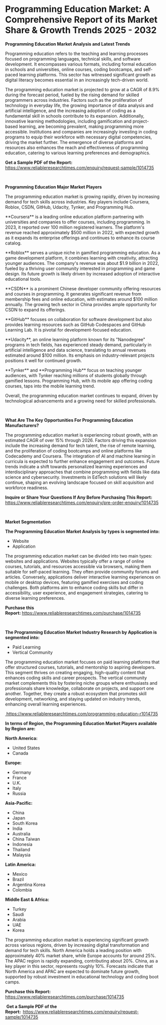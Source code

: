 <p><h1>Programming Education Market: A Comprehensive Report of its Market Share & Growth Trends 2025 - 2032</h1></p><p><strong>Programming Education Market Analysis and Latest Trends</strong></p>
<p><p>Programming education refers to the teaching and learning processes focused on programming languages, technical skills, and software development. It encompasses various formats, including formal education in schools and universities, online courses, coding bootcamps, and self-paced learning platforms. This sector has witnessed significant growth as digital literacy becomes essential in an increasingly tech-driven world.</p><p>The programming education market is projected to grow at a CAGR of 8.9% during the forecast period, fueled by the rising demand for skilled programmers across industries. Factors such as the proliferation of technology in everyday life, the growing importance of data analysis and artificial intelligence, and the increasing adoption of coding as a fundamental skill in schools contribute to its expansion. Additionally, innovative learning methodologies, including gamification and project-based learning, are becoming prevalent, making programming more accessible. Institutions and companies are increasingly investing in coding programs to equip their workforce with necessary digital competencies, driving the market further. The emergence of diverse platforms and resources also enhances the reach and effectiveness of programming education, catering to various learning preferences and demographics.</p></p>
<p><strong>Get a Sample PDF of the Report:&nbsp;</strong> <a href="https://www.reliableresearchtimes.com/enquiry/request-sample/1014735?utm_campaign=3109&utm_medium=2&utm_source=Github&utm_content=ia&utm_term=17042025&utm_id=programming-education">https://www.reliableresearchtimes.com/enquiry/request-sample/1014735</a></p>
<p>&nbsp;</p>
<p><strong>Programming Education Major Market Players</strong></p>
<p><p>The programming education market is growing rapidly, driven by increasing demand for tech skills across industries. Key players include Coursera, Roblox, CSDN, GitHub, Udacity, Tynker, and Programming Hub.</p><p>**Coursera** is a leading online education platform partnering with universities and companies to offer courses, including programming. In 2023, it reported over 100 million registered learners. The platform's revenue reached approximately $500 million in 2022, with expected growth as it expands its enterprise offerings and continues to enhance its course catalog.</p><p>**Roblox** serves a unique niche in gamified programming education. As a game development platform, it combines learning with creativity, attracting younger audiences. The company's revenue was about $1.9 billion in 2022, fueled by a thriving user community interested in programming and game design. Its future growth is likely driven by increased adoption of interactive educational tools.</p><p>**CSDN** is a prominent Chinese developer community offering resources and courses in programming. It generates significant revenue from membership fees and online education, with estimates around $100 million annually. The growing tech sector in China provides ample opportunity for CSDN to expand its offerings.</p><p>**GitHub** focuses on collaboration for software development but also provides learning resources such as GitHub Codespaces and GitHub Learning Lab. It is pivotal for development-focused education.</p><p>**Udacity**, an online learning platform known for its "Nanodegree" programs in tech fields, has experienced steady demand, particularly in artificial intelligence and data science, translating to annual revenues estimated around $100 million. Its emphasis on industry-relevant projects positions it well for continued growth.</p><p>**Tynker** and **Programming Hub** focus on teaching younger audiences, with Tynker reaching millions of students globally through gamified lessons. Programming Hub, with its mobile app offering coding courses, taps into the mobile learning trend. </p><p>Overall, the programming education market continues to expand, driven by technological advancements and a growing need for skilled professionals.</p></p>
<p>&nbsp;</p>
<p><strong>What Are The Key Opportunities For Programming Education Manufacturers?</strong></p>
<p><p>The programming education market is experiencing robust growth, with an estimated CAGR of over 15% through 2026. Factors driving this expansion include the increasing demand for tech talent, the rise of remote learning, and the proliferation of coding bootcamps and online platforms like Codecademy and Coursera. The integration of AI and machine learning in curricula is expected to further enhance engagement and outcomes. Future trends indicate a shift towards personalized learning experiences and interdisciplinary approaches that combine programming with fields like data science and cybersecurity. Investments in EdTech solutions will likely continue, shaping an evolving landscape focused on skill acquisition and workforce readiness.</p></p>
<p><strong>Inquire or Share Your Questions If Any Before Purchasing This Report:</strong> <a href="https://www.reliableresearchtimes.com/enquiry/pre-order-enquiry/1014735?utm_campaign=3109&utm_medium=2&utm_source=Github&utm_content=ia&utm_term=17042025&utm_id=programming-education">https://www.reliableresearchtimes.com/enquiry/pre-order-enquiry/1014735</a></p>
<p>&nbsp;</p>
<p><strong>Market Segmentation</strong></p>
<p><strong>The Programming Education Market Analysis by types is segmented into:</strong></p>
<p><ul><li>Website</li><li>Application</li></ul></p>
<p><p>The programming education market can be divided into two main types: websites and applications. Websites typically offer a range of online courses, tutorials, and resources accessible via browsers, making them suitable for self-paced learning. They often provide community forums and articles. Conversely, applications deliver interactive learning experiences on mobile or desktop devices, featuring gamified exercises and coding challenges. Both platforms aim to enhance coding skills but differ in accessibility, user experience, and engagement strategies, catering to diverse learning preferences.</p></p>
<p><strong>Purchase this Report:&nbsp;</strong><a href="https://www.reliableresearchtimes.com/purchase/1014735?utm_campaign=3109&utm_medium=2&utm_source=Github&utm_content=ia&utm_term=17042025&utm_id=programming-education">https://www.reliableresearchtimes.com/purchase/1014735</a></p>
<p>&nbsp;</p>
<p><strong>The Programming Education Market Industry Research by Application is segmented into:</strong></p>
<p><ul><li>Paid Learning</li><li>Vertical Community</li></ul></p>
<p><p>The programming education market focuses on paid learning platforms that offer structured courses, tutorials, and mentorship to aspiring developers. This segment thrives on creating engaging, high-quality content that enhances coding skills and career prospects. The vertical community market complements this by fostering niche groups where enthusiasts and professionals share knowledge, collaborate on projects, and support one another. Together, they create a robust ecosystem that promotes skill development, networking, and staying updated on industry trends, enhancing overall learning experiences.</p></p>
<p><a href="https://www.reliableresearchtimes.com/programming-education-r1014735?utm_campaign=3109&utm_medium=2&utm_source=Github&utm_content=ia&utm_term=17042025&utm_id=programming-education">&nbsp;https://www.reliableresearchtimes.com/programming-education-r1014735</a></p>
<p><strong>In terms of Region, the Programming Education Market Players available by Region are:</strong></p>
<p>
    <p> <strong> North America: </strong>
        <ul>
            <li>United States</li>
            <li>Canada</li>
        </ul>
        </p> 
    <p> <strong> Europe: </strong>
        <ul>
            <li>Germany</li>
            <li>France</li>
            <li>U.K.</li>
            <li>Italy</li>
            <li>Russia</li>
        </ul>
        </p> 
    <p> <strong> Asia-Pacific: </strong>
        <ul>
            <li>China</li>
            <li>Japan</li>
            <li>South Korea</li>
            <li>India</li>
            <li>Australia</li>
            <li>China Taiwan</li>
            <li>Indonesia</li>
            <li>Thailand</li>
            <li>Malaysia</li>
        </ul>
        </p> 
    <p> <strong> Latin America: </strong>
        <ul>
            <li>Mexico</li>
            <li>Brazil</li>
            <li>Argentina Korea</li>
            <li>Colombia</li>
        </ul>
        </p> 
    <p> <strong> Middle East & Africa: </strong>
        <ul>
            <li>Turkey</li>
            <li>Saudi</li>
            <li>Arabia</li>
            <li>UAE</li>
            <li>Korea</li>
        </ul>
    </p>
    </p>
<p><p>The programming education market is experiencing significant growth across various regions, driven by increasing digital transformation and demand for tech skills. North America holds a leading position with approximately 40% market share, while Europe accounts for around 25%. The APAC region is rapidly expanding, contributing about 20%. China, as a key player in this sector, represents roughly 10%. Forecasts indicate that North America and APAC are expected to dominate future growth, supported by robust investment in educational technology and coding boot camps.</p></p>
<p><strong>Purchase this Report: </strong><a href="https://www.reliableresearchtimes.com/purchase/1014735?utm_campaign=3109&utm_medium=2&utm_source=Github&utm_content=ia&utm_term=17042025&utm_id=programming-education">https://www.reliableresearchtimes.com/purchase/1014735</a></p>
<p>&nbsp;<strong>Get a Sample PDF of the Report:&nbsp;&nbsp;</strong><a href="https://www.reliableresearchtimes.com/enquiry/request-sample/1014735?utm_campaign=3109&utm_medium=2&utm_source=Github&utm_content=ia&utm_term=17042025&utm_id=programming-education">https://www.reliableresearchtimes.com/enquiry/request-sample/1014735</a></p>
<p><strong></strong></p>
<p><p></p><p></p><p></p></p>